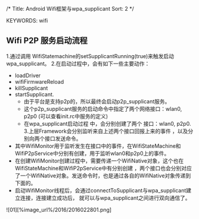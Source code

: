 /*
 Title: Android Wifi框架与wpa_supplicant
 Sort: 2
 */

KEYWORDS: wifi

## Wifi P2P 服务启动流程
1.通过调用 WifiStatemachine的setSupplicantRunning(true)来触发启动wpa_supplicant。
2.在启动过程中，会有如下一些主要动作：
   - loadDriver
   - wifiFirmwareReload
   - killSupplicant
   - startSupplicant.
     - 由于平台是支持p2p的，所以最终会启动p2p_supplicant服务。
     - 这个p2p_supplicant服务的启动命令中指定了两个网络接口：wlan0, p2p0  (可以查看init.rc中服务的定义)
     - 在wpa_supplicant启动过程 中，会分别创建了两个 接口：wlan0, p2p0.
3.上层Framework会分别监听来自上述两个接口回报上来的事件 ，以及分别向两个接口发送命令。
  - 其中WifiMonitor用于监听发生在接口中的事件，在WifiStateMachine和WifiP2pService中分别有创建，用于监听wlan0和p2p0上的事件。
  - 在创建WifiMonitor创建过程中，需要传递一个WifiNative对象，这个也在WifiStateMachine和WifiP2pService中有分别创建 ，两个接口也会分别对应了一个WifiNative对象。发送命令时，也是通过各自的WifiNative对象传递到下面的。
  - 启动WifiMonitor线程后，会通过connectToSupplicant与wpa_supplicant建立连接，连接建立成功后， 就可以与wpa_supplicant之间进行双向通信了。

  ![01][%image_url%/2016/2016022801.png]